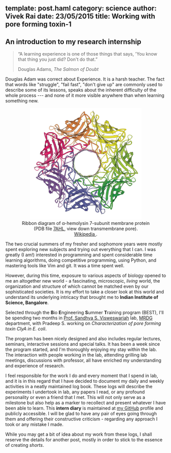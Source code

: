 template: post.haml
category: science
author: Vivek Rai
date: 23/05/2015
title: Working with pore forming toxin-1
---
An introduction to my research internship
---
> “A learning experience is one of those things that says, 'You know that thing
> you just did? Don't do that.”
>
> Douglas Adams, *The Salmon of Doubt*

Douglas Adam was correct about Experience. It is a harsh teacher. The fact that
words like "struggle", "fail fast", "don't give up" are commonly used to describe some of
its lessons, speaks about the inherent difficulty of the whole process --- and none
of it more visible anywhere than when learning something new.

<figure style="text-align:center">
<img src="/images/alphahemolysin.jpg"
     title="Splendid beauty of proteins. Needless to say, they are natural artifacts, best piece of design."
     style="width:auto; height:350px"/>
<figcaption>
    Ribbon diagram of &alpha;-hemolysin 7-subunit membrane protein (PDB file <a href="https://www.ebi.ac.uk/pdbe/entry/pdb/7ahl">7AHL</a>,
    view down transmembrane pore). </br> <a href="https://commons.wikimedia.org/wiki/File:AlphaHemolysin_membrane_heptamer_7AHL_VwDownPore.jpg"> Wikipedia </a>.
</figcaption>
</figure>

The two crucial summers of my fresher and sophomore years were mostly spent
exploring new subjects and trying out everything that I can. I was greatly (I
am!) interested in programming and spent considerable time learning algorithms,
doing competitive programming, using Python, and mastering tools like Vim and
git. It was a time spent well.

However, during this time, exposure to various aspects of biology opened to me
an altogether new world - a fascinating, microscopic, *living* world, the
organization and structure of which cannot be matched even by our sophisticated
societies. It is my effort to take a closer look at this world and understand
its underlying intricacy that brought me to **Indian Institute of Science,
Bangalore**.

Selected through the **B**io **E**ngineering **S**ummer **T**raining program
(BEST), I'll be spending two months in [Prof. Sandhya S.
Visweswariah](http://www.mrdg.iisc.ernet.in/sandhyav/index.htm) lab,
[MRDG](http://www.mrdg.iisc.ernet.in/) department, with Pradeep S. working on
*Characterization of pore forming toxin ClyA in E. coli*.

The program has been nicely designed and also includes regular lectures,
seminars, interactive sessions and special talks. It has been a week since the
program started, and I'm thoroughly enjoying my stay within the lab. The
interaction with people working in the lab, attending grilling lab meetings,
discussions with professor, all have enriched my understanding and experience of
research.

I feel responsible for the work I do and every moment that I spend in lab, and
it is in this regard that I have decided to document my daily and weekly
activities in a neatly maintained log book. These logs will describe the
experiments I undertook in lab, any papers I read, or any profound personality
or even a friend that I met. This will not only serve as a milestone but also
help as a marker to recollect and present whatever I have been able to learn.
This **intern diary** is maintained at [my GitHub](https://github.com/vivekiitkgp/intern-diary-15) profile and publicly
accessible. I will be glad to have any pair of eyes going through them and
offering their constructive criticism - regarding any approach I took or any
mistake I made.

While you may get a bit of idea about my work from these logs, I shall reserve
the details for another post, mostly in order to stick to the essence of
creating *shorts*.
